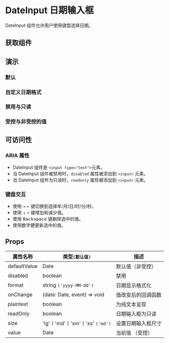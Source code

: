 # DateInput 日期输入框

DateInput 组件允许用户使用键盘选择日期。

## 获取组件

<!--{include:<import-guide>}-->

## 演示

### 默认

<!--{include:`basic.md`}-->

### 自定义日期格式

<!--{include:`format.md`}-->

### 禁用与只读

<!--{include:`disabled.md`}-->

### 受控与非受控的值

<!--{include:`controlled.md`}-->

## 可访问性

### ARIA 属性

- DateInput 组件是 `<input type="text">`元素。
- 当 DateInput 组件被禁用时，`disabled` 属性被添加到 `<input>` 元素。
- 当 DateInput 组件为只读时，`readonly` 属性被添加到 `<input>` 元素。

### 键盘交互

- 使用 <kbd>→</kbd> <kbd>←</kbd> 键切换到选择年/月/日/时/分/秒。
- 使用 <kbd>↓</kbd> <kbd>↑</kbd> 键增加和减少值。
- 使用 <kbd>Backspace</kbd> 键删除选中的值。
- 使用数字健更新选中的值。

## Props

<!-- prettier-sort-markdown-table -->

| 属性名称     | 类型`(默认值)`                  | 描述               |
| ------------ | ------------------------------- | ------------------ |
| defaultValue | Date                            | 默认值（非受控）             |
| disabled     | boolean                         | 禁用               |
| format       | string `('yyyy-MM-dd')`         | 日期显示格式化     |
| onChange     | (date: Date, event) => void     | 值改变后的回调函数 |
| plaintext    | boolean                         | 为纯文本呈现       |
| readOnly     | boolean                         | 日期输入框为只读   |
| size         | 'lg'〡'md'〡'sm'〡'xs' `('md')` | 设置日期输入框尺寸 |
| value        | Date                            | 当前值 （受控）    |
